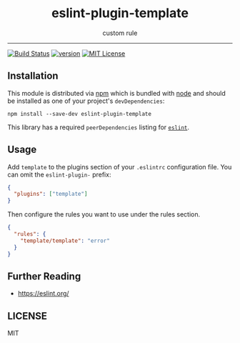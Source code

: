 <div align="center">
<h1>eslint-plugin-template</h1>

<p>custom rule</p>
</div>

---

<!-- prettier-ignore-start -->
[![Build Status][build-badge]][build]
[![version][version-badge]][package]
[![MIT License][license-badge]][license]
<!-- prettier-ignore-end -->

## Installation

This module is distributed via [npm][npm] which is bundled with [node][node] and
should be installed as one of your project's `devDependencies`:

```
npm install --save-dev eslint-plugin-template
```

This library has a required `peerDependencies` listing for [`eslint`][eslint].

## Usage

Add `template` to the plugins section of your `.eslintrc` configuration file.
You can omit the `eslint-plugin-` prefix:

```json
{
  "plugins": ["template"]
}
```

Then configure the rules you want to use under the rules section.

```json
{
  "rules": {
    "template/template": "error"
  }
}
```

## Further Reading

- https://eslint.org/

## LICENSE

MIT

<!-- prettier-ignore-start -->
[npm]: https://www.npmjs.com
[node]: https://nodejs.org
[build-badge]: https://img.shields.io/github/workflow/status/sam-parsons/eslint-plugin-template/node-ci?logo=github&style=flat-square
[build]: https://github.com/sam-parsons/eslint-plugin-template/actions?query=workflow%3Anode-ci
[coverage-badge]: https://img.shields.io/codecov/c/github/sam-parsons/eslint-plugin-template.svg?style=flat-square
[version-badge]: https://img.shields.io/npm/v/eslint-plugin-template-template.svg?style=flat-square
[package]: https://www.npmjs.com/package/eslint-plugin-template
[license-badge]: https://img.shields.io/npm/l/eslint-plugin-template.svg?style=flat-square
[license]: https://github.com/sam-parsons/eslint-plugin-template/blob/main/LICENSE
[eslint]: https://eslint.org
<!-- prettier-ignore-end -->
